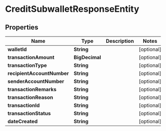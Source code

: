 

# CreditSubwalletResponseEntity


## Properties

| Name | Type | Description | Notes |
|------------ | ------------- | ------------- | -------------|
|**walletId** | **String** |  |  [optional] |
|**transactionAmount** | **BigDecimal** |  |  [optional] |
|**transactionType** | **String** |  |  [optional] |
|**recipientAccountNumber** | **String** |  |  [optional] |
|**senderAccountNumber** | **String** |  |  [optional] |
|**transactionRemarks** | **String** |  |  [optional] |
|**transactionReason** | **String** |  |  [optional] |
|**transactionId** | **String** |  |  [optional] |
|**transactionStatus** | **String** |  |  [optional] |
|**dateCreated** | **String** |  |  [optional] |



